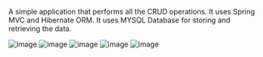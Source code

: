 A simple application that performs all the CRUD operations.
It uses Spring MVC and Hibernate ORM.
It uses MYSQL Database for storing and retrieving the data.

![image](https://github.com/user-attachments/assets/9c5678ff-009c-4c1e-8512-3ffa3c83e3a5)
![image](https://github.com/user-attachments/assets/f46d4329-2120-4ca2-9d34-a39cf58386d7)
![image](https://github.com/user-attachments/assets/6620572f-269e-4729-a152-73d9e3aa6e76)
![image](https://github.com/user-attachments/assets/c819e8b3-d261-45d3-a882-d335590b019a)
![image](https://github.com/user-attachments/assets/f479bad7-ec38-4fe9-adab-0846bc65be75)
